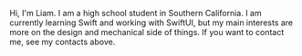 Hi, I'm Liam. I am a high school student in Southern California. I am currently learning Swift and working with SwiftUI, but my main interests are more on the design and mechanical side of things. If you want to contact me, see my contacts above.

<!---
Minerbot360/Minerbot360 is a ✨ special ✨ repository because its `README.md` (this file) appears on your GitHub profile.
You can click the Preview link to take a look at your changes.
--->
